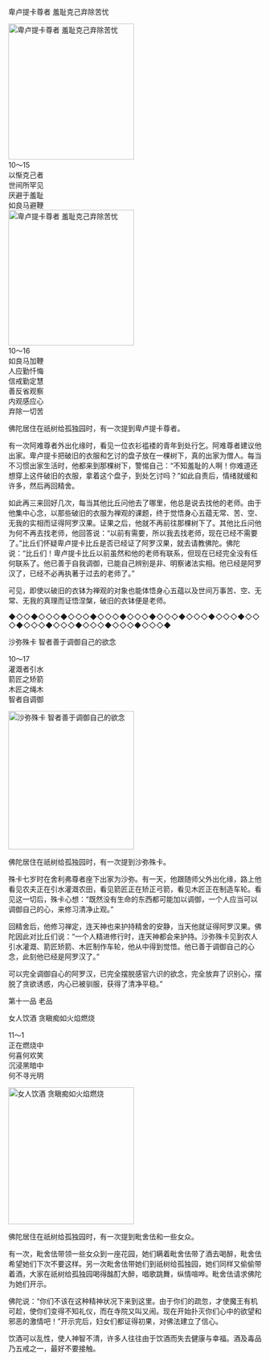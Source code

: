 卑卢提卡尊者 羞耻克己弃除苦忧


<div class="e2">
<img src="images/fjj-48-1.jpg" width="250" height="270" alt="卑卢提卡尊者 羞耻克己弃除苦忧"/>
<div>
10～15<br>
 以惭克己者<br>
 世间所罕见<br>
 厌避于羞耻<br>
 如良马避鞭<br>
 
</div>
</div>


<div class="e2">
<img src="images/fjj-48-2.jpg" width="250" height="269" alt="卑卢提卡尊者 羞耻克己弃除苦忧"/>
<div>
10～16<br>
 如良马加鞭<br>
 人应勤忏悔<br>
 信戒勤定慧<br>
 善反省观察<br>
 内观感应心<br>
 弃除一切苦<br>
 
</div>
</div>



佛陀居住在祇树给孤独园时，有一次提到卑卢提卡尊者。

有一次阿难尊者外出化缘时，看见一位衣衫褴褛的青年到处行乞。阿难尊者建议他出家。卑卢提卡把破旧的衣服和乞讨的盘子放在一棵树下，真的出家为僧人。每当不习惯出家生活时，他都来到那棵树下，警惕自己：“不知羞耻的人啊！你难道还想穿上这件破旧的衣服，拿着这个盘子，到处乞讨吗？”如此自责后，情绪就缓和许多，然后再回精舍。

如此再三来回好几次，每当其他比丘问他去了哪里，他总是说去找他的老师。由于他集中心念，以那些破旧的衣服为禅观的课题，终于觉悟身心五蕴无常、苦、空、无我的实相而证得阿罗汉果。证果之后，他就不再前往那棵树下了。其他比丘问他为何不再去找老师，他回答说：“以前有需要，所以我去找老师，现在已经不需要了。”比丘们怀疑卑卢提卡比丘是否已经证了阿罗汉果，就去请教佛陀。佛陀说：“比丘们！卑卢提卡比丘以前虽然和他的老师有联系，但现在已经完全没有任何联系了。他已善于自我调御，已能自己辨别是非、明察诸法实相。他已经是阿罗汉了，已经不必再执著于过去的老师了。”

可见，即使以破旧的衣钵为禅观的对象也能体悟身心五蕴以及世间万事苦、空、无常、无我的真理而证悟涅槃，破旧的衣钵便是老师。

◆◇◇◆◇◇◇◆◇◇◇◆◇◇◇◆◇◇◇◆◇◇◇◆◇◇◇◆◇◇◇◆◇◇◇◆◇◇◇◆◇◇◇◆◇◇◇◆◇◇◇◆◇◇◇◆

沙弥殊卡 智者善于调御自己的欲念


<div class="e2">
<div>
 <p class="p13-5">10～17<br>
 灌溉者引水<br>
 箭匠之矫箭<br>
 木匠之绳木<br>
 智者自调御<br>
 </p> 
</div>
<img src="images/fjj-48-3.jpg" width="250" height="275" alt="沙弥殊卡 智者善于调御自己的欲念"/>
</div>

佛陀居住在祇树给孤独园时，有一次提到沙弥殊卡。

殊卡七岁时在舍利弗尊者座下出家为沙弥。有一天，他跟随师父外出化缘，路上他看见农夫正在引水灌溉农田，看见箭匠正在矫正弓箭，看见木匠正在制造车轮。看见这一切后，殊卡心想：“既然没有生命的东西都可能加以调御，一个人应当可以调御自己的心，来修习清净止观。”

回精舍后，他修习禅定，连天神也来护持精舍的安静，当天他就证得阿罗汉果。佛陀因此对比丘们说：“一个人精进修行时，连天神都会来护持。沙弥殊卡见到农人引水灌溉、箭匠矫箭、木匠制作车轮，他从中得到觉悟。他已善于调御自己的心念，此刻他已经是阿罗汉了。”

可以完全调御自心的阿罗汉，已完全摆脱感官六识的欲念，完全放弃了识别心，摆脱了贪欲诱惑，内心已被驯服，获得了清净平稳。”



第十一品 老品

女人饮酒 贪瞋痴如火焰燃烧


<div class="e2">
<div>
 <p class="p13-5">11～1<br>
 正在燃烧中<br>
 何喜何欢笑<br>
 沉浸黑暗中<br>
 何不寻光明<br>
 </p> 
</div>
<img src="images/fjj-48-4.jpg" width="250" height="272" alt="女人饮酒 贪瞋痴如火焰燃烧"/>
</div>

佛陀居住在祇树给孤独园时，有一次提到毗舍佉和一些女众。

有一次，毗舍佉带领一些女众到一座花园，她们瞒着毗舍佉带了酒去喝醉，毗舍佉希望她们下次不要这样。另一次毗舍佉带她们到祇树给孤独园，她们同样又偷偷带着酒，大家在祇树给孤独园喝得酩酊大醉，唱歌跳舞，纵情喧哗。毗舍佉请求佛陀为她们开示。

佛陀说：“你们不该在这种精神状况下来到这里。由于你们的疏忽，才使魔王有机可趁，使你们变得不知礼仪，而在寺院又叫又闹。现在开始扑灭你们心中的欲望和邪恶的激情吧！”开示完后，妇女们都证得初果，对佛法建立了信心。

饮酒可以乱性，使人神智不清，许多人往往由于饮酒而失去健康与幸福。酒及毒品乃五戒之一，最好不要接触。
